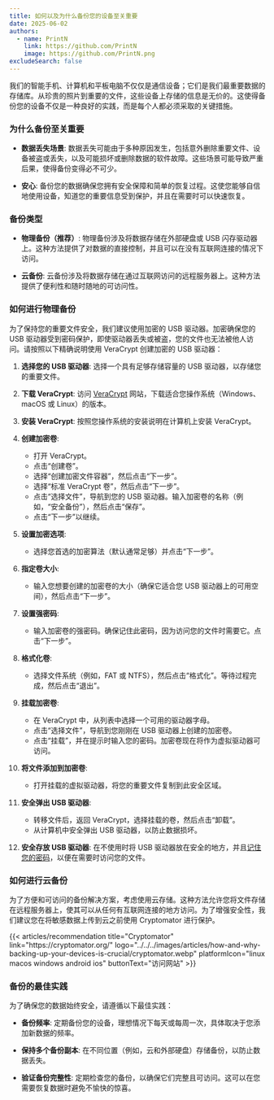 ```yaml
---
title: 如何以及为什么备份您的设备至关重要
date: 2025-06-02
authors:
  - name: PrintN
    link: https://github.com/PrintN
    image: https://github.com/PrintN.png
excludeSearch: false
---
```

我们的智能手机、计算机和平板电脑不仅仅是通信设备；它们是我们最重要数据的存储库。从珍贵的照片到重要的文件，这些设备上存储的信息是无价的。这使得备份您的设备不仅是一种良好的实践，而是每个人都必须采取的关键措施。

### 为什么备份至关重要
- **数据丢失场景**: 数据丢失可能由于多种原因发生，包括意外删除重要文件、设备被盗或丢失，以及可能损坏或删除数据的软件故障。这些场景可能导致严重后果，使得备份变得必不可少。

- **安心**: 备份您的数据确保您拥有安全保障和简单的恢复过程。这使您能够自信地使用设备，知道您的重要信息受到保护，并且在需要时可以快速恢复。

### 备份类型
- **物理备份（推荐）**: 物理备份涉及将数据存储在外部硬盘或 USB 闪存驱动器上。这种方法提供了对数据的直接控制，并且可以在没有互联网连接的情况下访问。

- **云备份**: 云备份涉及将数据存储在通过互联网访问的远程服务器上。这种方法提供了便利性和随时随地的可访问性。

### 如何进行物理备份
为了保持您的重要文件安全，我们建议使用加密的 USB 驱动器。加密确保您的 USB 驱动器受到密码保护，即使驱动器丢失或被盗，您的文件也无法被他人访问。请按照以下精确说明使用 VeraCrypt 创建加密的 USB 驱动器：
1. **选择您的 USB 驱动器**: 选择一个具有足够存储容量的 USB 驱动器，以存储您的重要文件。

2. **下载 VeraCrypt**: 访问 [VeraCrypt](https://veracrypt.io/) 网站，下载适合您操作系统（Windows、macOS 或 Linux）的版本。

3. **安装 VeraCrypt**: 按照您操作系统的安装说明在计算机上安装 VeraCrypt。

4. **创建加密卷**:
   - 打开 VeraCrypt。
   - 点击“创建卷”。
   - 选择“创建加密文件容器”，然后点击“下一步”。
   - 选择“标准 VeraCrypt 卷”，然后点击“下一步”。
   - 点击“选择文件”，导航到您的 USB 驱动器。输入加密卷的名称（例如，“安全备份”），然后点击“保存”。
   - 点击“下一步”以继续。

5. **设置加密选项**:
   - 选择您首选的加密算法（默认通常足够）并点击“下一步”。

6. **指定卷大小**:
   - 输入您想要创建的加密卷的大小（确保它适合您 USB 驱动器上的可用空间），然后点击“下一步”。

7. **设置强密码**:
   - 输入加密卷的强密码。确保记住此密码，因为访问您的文件时需要它。点击“下一步”。

8. **格式化卷**:
   - 选择文件系统（例如，FAT 或 NTFS），然后点击“格式化”。等待过程完成，然后点击“退出”。

9. **挂载加密卷**:
    - 在 VeraCrypt 中，从列表中选择一个可用的驱动器字母。
    - 点击“选择文件”，导航到您刚刚在 USB 驱动器上创建的加密卷。
    - 点击“挂载”，并在提示时输入您的密码。加密卷现在将作为虚拟驱动器可访问。

10. **将文件添加到加密卷**:
    - 打开挂载的虚拟驱动器，将您的重要文件复制到此安全区域。

11. **安全弹出 USB 驱动器**:
    - 转移文件后，返回 VeraCrypt，选择挂载的卷，然后点击“卸载”。
    - 从计算机中安全弹出 USB 驱动器，以防止数据损坏。

12. **安全存放 USB 驱动器**: 在不使用时将 USB 驱动器放在安全的地方，并且[记住您的密码](/articles/how-to-create-strong-passwords-and-store-them-securely)，以便在需要时访问您的文件。

### 如何进行云备份
为了方便和可访问的备份解决方案，考虑使用云存储。这种方法允许您将文件存储在远程服务器上，使其可以从任何有互联网连接的地方访问。为了增强安全性，我们建议您在将敏感数据上传到云之前使用 Cryptomator 进行保护。

<div class="recommendations">
  <div class="grid">
    {{< articles/recommendation title="Cryptomator" link="https://cryptomator.org/" logo="../../../images/articles/how-and-why-backing-up-your-devices-is-crucial/cryptomator.webp" platformIcon="linux macos windows android ios" buttonText="访问网站" >}}
  </div>
</div>

### 备份的最佳实践
为了确保您的数据始终安全，请遵循以下最佳实践：
- **备份频率**: 定期备份您的设备，理想情况下每天或每周一次，具体取决于您添加新数据的频率。

- **保持多个备份副本**: 在不同位置（例如，云和外部硬盘）存储备份，以防止数据丢失。

- **验证备份完整性**: 定期检查您的备份，以确保它们完整且可访问。这可以在您需要恢复数据时避免不愉快的惊喜。